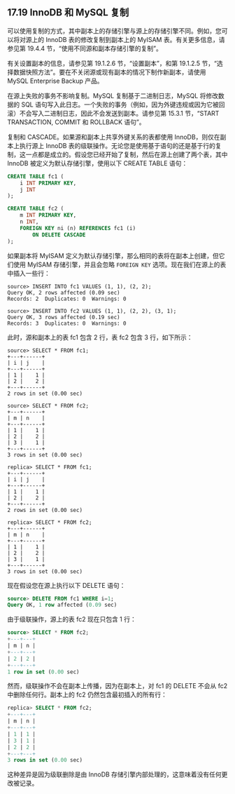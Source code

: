 ## 17.19 InnoDB 和 MySQL 复制

可以使用复制的方式，其中副本上的存储引擎与源上的存储引擎不同。例如，您可以将对源上的 InnoDB 表的修改复制到副本上的 MyISAM 表。有关更多信息，请参见第 19.4.4 节，“使用不同源和副本存储引擎的复制”。

有关设置副本的信息，请参见第 19.1.2.6 节，“设置副本”，和第 19.1.2.5 节，“选择数据快照方法”。要在不关闭源或现有副本的情况下制作新副本，请使用 MySQL Enterprise Backup 产品。

在源上失败的事务不影响复制。MySQL 复制基于二进制日志，MySQL 将修改数据的 SQL 语句写入此日志。一个失败的事务（例如，因为外键违规或因为它被回滚）不会写入二进制日志，因此不会发送到副本。请参见第 15.3.1 节，“START TRANSACTION, COMMIT 和 ROLLBACK 语句”。

复制和 CASCADE。如果源和副本上共享外键关系的表都使用 InnoDB，则仅在副本上执行源上 InnoDB 表的级联操作。无论您是使用基于语句的还是基于行的复制，这一点都是成立的。假设您已经开始了复制，然后在源上创建了两个表，其中 InnoDB 被定义为默认存储引擎，使用以下 CREATE TABLE 语句：

```sql
CREATE TABLE fc1 (
    i INT PRIMARY KEY,
    j INT
);

CREATE TABLE fc2 (
    m INT PRIMARY KEY,
    n INT,
    FOREIGN KEY ni (n) REFERENCES fc1 (i)
        ON DELETE CASCADE
);
```

如果副本将 MyISAM 定义为默认存储引擎，那么相同的表将在副本上创建，但它们使用 MyISAM 存储引擎，并且会忽略 `FOREIGN KEY` 选项。现在我们在源上的表中插入一些行：

```mysql
source> INSERT INTO fc1 VALUES (1, 1), (2, 2);
Query OK, 2 rows affected (0.09 sec)
Records: 2  Duplicates: 0  Warnings: 0

source> INSERT INTO fc2 VALUES (1, 1), (2, 2), (3, 1);
Query OK, 3 rows affected (0.19 sec)
Records: 3  Duplicates: 0  Warnings: 0
```

此时，源和副本上的表 fc1 包含 2 行，表 fc2 包含 3 行，如下所示：

```mysql
source> SELECT * FROM fc1;
+---+------+
| i | j    |
+---+------+
| 1 |    1 |
| 2 |    2 |
+---+------+
2 rows in set (0.00 sec)

source> SELECT * FROM fc2;
+---+------+
| m | n    |
+---+------+
| 1 |    1 |
| 2 |    2 |
| 3 |    1 |
+---+------+
3 rows in set (0.00 sec)

replica> SELECT * FROM fc1;
+---+------+
| i | j    |
+---+------+
| 1 |    1 |
| 2 |    2 |
+---+------+
2 rows in set (0.00 sec)

replica> SELECT * FROM fc2;
+---+------+
| m | n    |
+---+------+
| 1 |    1 |
| 2 |    2 |
| 3 |    1 |
+---+------+
3 rows in set (0.00 sec)
```

现在假设您在源上执行以下 DELETE 语句：

```sql
source> DELETE FROM fc1 WHERE i=1;
Query OK, 1 row affected (0.09 sec)
```

由于级联操作，源上的表 fc2 现在只包含 1 行：

```sql
source> SELECT * FROM fc2;
+---+---+
| m | n |
+---+---+
| 2 | 2 |
+---+---+
1 row in set (0.00 sec)
```

然而，级联操作不会在副本上传播，因为在副本上，对 fc1 的 DELETE 不会从 fc2 中删除任何行。副本上的 fc2 仍然包含最初插入的所有行：

```sql
replica> SELECT * FROM fc2;
+---+---+
| m | n |
+---+---+
| 1 | 1 |
| 3 | 1 |
| 2 | 2 |
+---+---+
3 rows in set (0.00 sec)
```

这种差异是因为级联删除是由 InnoDB 存储引擎内部处理的，这意味着没有任何更改被记录。